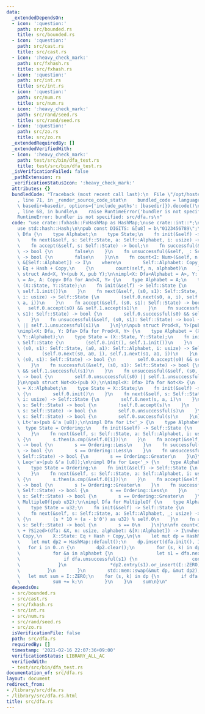 ```yaml
---
data:
  _extendedDependsOn:
  - icon: ':question:'
    path: src/bounded.rs
    title: src/bounded.rs
  - icon: ':question:'
    path: src/cast.rs
    title: src/cast.rs
  - icon: ':heavy_check_mark:'
    path: src/fxhash.rs
    title: src/fxhash.rs
  - icon: ':question:'
    path: src/int.rs
    title: src/int.rs
  - icon: ':question:'
    path: src/num.rs
    title: src/num.rs
  - icon: ':heavy_check_mark:'
    path: src/rand/seed.rs
    title: src/rand/seed.rs
  - icon: ':question:'
    path: src/zo.rs
    title: src/zo.rs
  _extendedRequiredBy: []
  _extendedVerifiedWith:
  - icon: ':heavy_check_mark:'
    path: test/src/bin/dfa_test.rs
    title: test/src/bin/dfa_test.rs
  _isVerificationFailed: false
  _pathExtension: rs
  _verificationStatusIcon: ':heavy_check_mark:'
  attributes: {}
  bundledCode: "Traceback (most recent call last):\n  File \"/opt/hostedtoolcache/Python/3.9.1/x64/lib/python3.9/site-packages/onlinejudge_verify/documentation/build.py\"\
    , line 71, in _render_source_code_stat\n    bundled_code = language.bundle(stat.path,\
    \ basedir=basedir, options={'include_paths': [basedir]}).decode()\n  File \"/opt/hostedtoolcache/Python/3.9.1/x64/lib/python3.9/site-packages/onlinejudge_verify/languages/user_defined.py\"\
    , line 68, in bundle\n    raise RuntimeError('bundler is not specified: {}'.format(path.as_posix()))\n\
    RuntimeError: bundler is not specified: src/dfa.rs\n"
  code: "use crate::fxhash::FxHashMap as HashMap;\nuse crate::int::*;\nuse std::cmp::Ordering;\n\
    use std::hash::Hash;\n\npub const DIGITS: &[u8] = b\"0123456789\";\n\npub trait\
    \ Dfa {\n    type Alphabet;\n    type State;\n    fn init(&self) -> Self::State;\n\
    \    fn next(&self, s: Self::State, a: Self::Alphabet, i: usize) -> Self::State;\n\
    \    fn accept(&self, s: Self::State) -> bool;\n    fn successful(&self, _: Self::State)\
    \ -> bool {\n        false\n    }\n    fn unsuccessful(&self, _: Self::State)\
    \ -> bool {\n        false\n    }\n\n    fn count<I: Num>(&self, n: usize, alphabet:\
    \ &[Self::Alphabet]) -> I\n    where\n        Self::Alphabet: Copy,\n        Self::State:\
    \ Eq + Hash + Copy,\n    {\n        count(self, n, alphabet)\n    }\n}\n\npub\
    \ struct And<X, Y>(pub X, pub Y);\n\nimpl<X: Dfa<Alphabet = A>, Y: Dfa<Alphabet\
    \ = A>, A: Copy> Dfa for And<X, Y> {\n    type Alphabet = A;\n    type State =\
    \ (X::State, Y::State);\n    fn init(&self) -> Self::State {\n        (self.0.init(),\
    \ self.1.init())\n    }\n    fn next(&self, (s0, s1): Self::State, a: Self::Alphabet,\
    \ i: usize) -> Self::State {\n        (self.0.next(s0, a, i), self.1.next(s1,\
    \ a, i))\n    }\n    fn accept(&self, (s0, s1): Self::State) -> bool {\n     \
    \   self.0.accept(s0) && self.1.accept(s1)\n    }\n    fn successful(&self, (s0,\
    \ s1): Self::State) -> bool {\n        self.0.successful(s0) && self.1.successful(s1)\n\
    \    }\n    fn unsuccessful(&self, (s0, s1): Self::State) -> bool {\n        self.0.unsuccessful(s0)\
    \ || self.1.unsuccessful(s1)\n    }\n}\n\npub struct Prod<X, Y>(pub X, pub Y);\n\
    \nimpl<X: Dfa, Y: Dfa> Dfa for Prod<X, Y> {\n    type Alphabet = (X::Alphabet,\
    \ Y::Alphabet);\n    type State = (X::State, Y::State);\n    fn init(&self) ->\
    \ Self::State {\n        (self.0.init(), self.1.init())\n    }\n    fn next(&self,\
    \ (s0, s1): Self::State, (a0, a1): Self::Alphabet, i: usize) -> Self::State {\n\
    \        (self.0.next(s0, a0, i), self.1.next(s1, a1, i))\n    }\n    fn accept(&self,\
    \ (s0, s1): Self::State) -> bool {\n        self.0.accept(s0) && self.1.accept(s1)\n\
    \    }\n    fn successful(&self, (s0, s1): Self::State) -> bool {\n        self.0.successful(s0)\
    \ && self.1.successful(s1)\n    }\n    fn unsuccessful(&self, (s0, s1): Self::State)\
    \ -> bool {\n        self.0.unsuccessful(s0) || self.1.unsuccessful(s1)\n    }\n\
    }\n\npub struct Not<X>(pub X);\n\nimpl<X: Dfa> Dfa for Not<X> {\n    type Alphabet\
    \ = X::Alphabet;\n    type State = X::State;\n    fn init(&self) -> Self::State\
    \ {\n        self.0.init()\n    }\n    fn next(&self, s: Self::State, a: Self::Alphabet,\
    \ i: usize) -> Self::State {\n        self.0.next(s, a, i)\n    }\n    fn accept(&self,\
    \ s: Self::State) -> bool {\n        !self.0.accept(s)\n    }\n    fn successful(&self,\
    \ s: Self::State) -> bool {\n        self.0.unsuccessful(s)\n    }\n    fn unsuccessful(&self,\
    \ s: Self::State) -> bool {\n        self.0.successful(s)\n    }\n}\n\npub struct\
    \ Lt<'a>(pub &'a [u8]);\n\nimpl Dfa for Lt<'_> {\n    type Alphabet = u8;\n  \
    \  type State = Ordering;\n    fn init(&self) -> Self::State {\n        Ordering::Equal\n\
    \    }\n    fn next(&self, s: Self::State, a: Self::Alphabet, i: usize) -> Self::State\
    \ {\n        s.then(a.cmp(&self.0[i]))\n    }\n    fn accept(&self, s: Self::State)\
    \ -> bool {\n        s == Ordering::Less\n    }\n    fn successful(&self, s: Self::State)\
    \ -> bool {\n        s == Ordering::Less\n    }\n    fn unsuccessful(&self, s:\
    \ Self::State) -> bool {\n        s == Ordering::Greater\n    }\n}\n\npub struct\
    \ Leq<'a>(pub &'a [u8]);\n\nimpl Dfa for Leq<'_> {\n    type Alphabet = u8;\n\
    \    type State = Ordering;\n    fn init(&self) -> Self::State {\n        Ordering::Equal\n\
    \    }\n    fn next(&self, s: Self::State, a: Self::Alphabet, i: usize) -> Self::State\
    \ {\n        s.then(a.cmp(&self.0[i]))\n    }\n    fn accept(&self, s: Self::State)\
    \ -> bool {\n        s != Ordering::Greater\n    }\n    fn successful(&self, s:\
    \ Self::State) -> bool {\n        s == Ordering::Less\n    }\n    fn unsuccessful(&self,\
    \ s: Self::State) -> bool {\n        s == Ordering::Greater\n    }\n}\n\npub struct\
    \ MultipleOf(pub u32);\n\nimpl Dfa for MultipleOf {\n    type Alphabet = u8;\n\
    \    type State = u32;\n    fn init(&self) -> Self::State {\n        0\n    }\n\
    \    fn next(&self, s: Self::State, a: Self::Alphabet, _: usize) -> Self::State\
    \ {\n        (s * 10 + (a - b'0') as u32) % self.0\n    }\n    fn accept(&self,\
    \ s: Self::State) -> bool {\n        s == 0\n    }\n}\n\nfn count<I: Num, X: Dfa\
    \ + ?Sized>(dfa: &X, n: usize, alphabet: &[X::Alphabet]) -> I\nwhere\n    X::Alphabet:\
    \ Copy,\n    X::State: Eq + Hash + Copy,\n{\n    let mut dp = HashMap::default();\n\
    \    let mut dp2 = HashMap::default();\n    dp.insert(dfa.init(), I::ONE);\n \
    \   for i in 0..n {\n        dp2.clear();\n        for (s, k) in dp.drain() {\n\
    \            for &a in alphabet {\n                let s1 = dfa.next(s, a, i);\n\
    \                if dfa.unsuccessful(s1) {\n                    continue;\n  \
    \              }\n                *dp2.entry(s1).or_insert(I::ZERO) += k;\n  \
    \          }\n        }\n        std::mem::swap(&mut dp, &mut dp2);\n    }\n \
    \   let mut sum = I::ZERO;\n    for (s, k) in dp {\n        if dfa.accept(s) {\n\
    \            sum += k;\n        }\n    }\n    sum\n}\n"
  dependsOn:
  - src/bounded.rs
  - src/cast.rs
  - src/fxhash.rs
  - src/int.rs
  - src/num.rs
  - src/rand/seed.rs
  - src/zo.rs
  isVerificationFile: false
  path: src/dfa.rs
  requiredBy: []
  timestamp: '2021-02-16 22:07:36+09:00'
  verificationStatus: LIBRARY_ALL_AC
  verifiedWith:
  - test/src/bin/dfa_test.rs
documentation_of: src/dfa.rs
layout: document
redirect_from:
- /library/src/dfa.rs
- /library/src/dfa.rs.html
title: src/dfa.rs
---
```

